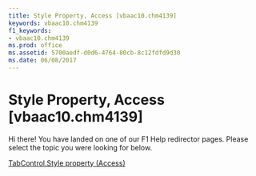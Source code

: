 ```yaml
---
title: Style Property, Access [vbaac10.chm4139]
keywords: vbaac10.chm4139
f1_keywords:
- vbaac10.chm4139
ms.prod: office
ms.assetid: 5700aedf-d0d6-4764-80cb-8c12fdfd9d30
ms.date: 06/08/2017
---
```



# Style Property, Access [vbaac10.chm4139]

Hi there! You have landed on one of our F1 Help redirector pages. Please select the topic you were looking for below.

[TabControl.Style property (Access)](http://msdn.microsoft.com/library/de0859cd-27af-294b-da0c-ef2055180b21%28Office.15%29.aspx)

